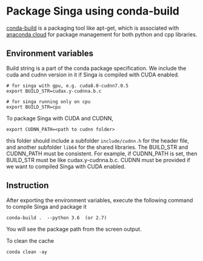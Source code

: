 <!--
    Licensed to the Apache Software Foundation (ASF) under one
    or more contributor license agreements.  See the NOTICE file
    distributed with this work for additional information
    regarding copyright ownership.  The ASF licenses this file
    to you under the Apache License, Version 2.0 (the
    "License"); you may not use this file except in compliance
    with the License.  You may obtain a copy of the License at

      http://www.apache.org/licenses/LICENSE-2.0

    Unless required by applicable law or agreed to in writing,
    software distributed under the License is distributed on an
    "AS IS" BASIS, WITHOUT WARRANTIES OR CONDITIONS OF ANY
    KIND, either express or implied.  See the License for the
    specific language governing permissions and limitations
    under the License.
-->
# Package Singa using conda-build

[conda-build](https://conda.io/docs/user-guide/tasks/build-packages/index.html) is a packaging tool like apt-get, which is associated with [anaconda cloud](https://anaconda.org/) for package management for both python and cpp libraries.


## Environment variables

Build string is a part of the conda package specification. We include the cuda and cudnn version in it if Singa is compiled with CUDA enabled.

	# for singa with gpu, e.g. cuda8.0-cudnn7.0.5
    export BUILD_STR=cudax.y-cudnna.b.c

    # for singa running only on cpu
    export BUILD_STR=cpu


To package Singa with CUDA and CUDNN,

    export CUDNN_PATH=<path to cudnn folder>

this folder should include a subfolder `include/cudnn.h` for the header file, and another subfolder `lib64` for the shared libraries. The BUILD_STR and CUDNN_PATH must be consistent. For example, if CUDNN_PATH is set, then BUILD_STR must be like cudax.y-cudnna.b.c. CUDNN must be provided if we want to compiled Singa with CUDA enabled.

## Instruction

After exporting the environment variables, execute the following command to compile Singa and package it

    conda-build .  --python 3.6  (or 2.7)

You will see the package path from the screen output.

To clean the cache

    conda clean -ay
